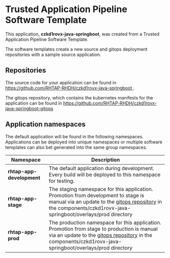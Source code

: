 # Trusted Application Pipeline Software Template

This application, **czkd1rovx-java-springboot**, was created from a Trusted Application Pipeline Software Template.

The software templates create a new source and gitops deployment repositories with a sample source application. 

## Repositories

The source code for your application can be found in [https://github.com/RHTAP-RHDH/czkd1rovx-java-springboot ](https://github.com/RHTAP-RHDH/czkd1rovx-java-springboot ).
 
The gitops repository, which contains the kubernetes manifests for the application can be found in 
[https://github.com/RHTAP-RHDH/czkd1rovx-java-springboot-gitops ](https://github.com/RHTAP-RHDH/czkd1rovx-java-springboot-gitops ) 

## Application namespaces 

The default application will be found in the following namespaces. Applications can be deployed into unique namespaces or multiple software templates can also bet generated into the same group namespaces.  

|  Namespace   |  Description   |  
| -------- | -------- |   
| **rhtap-app-development** | The default application during development. Every build will be deployed to this namespace for testing. | 
| **rhtap-app-stage** | The staging namespace for this application. Promotion from development to stage is manual via an update to the [gitops repository](https://github.com/RHTAP-RHDH/czkd1rovx-java-springboot-gitops ) in the components/czkd1rovx-java-springboot/overlays/prod directory |  
| **rhtap-app-prod** | The production namespace for this application. Promotion from stage to production is manual via an update to the [gitops repository](https://github.com/RHTAP-RHDH/czkd1rovx-java-springboot-gitops ) in the components/czkd1rovx-java-springboot/overlays/prod directory | 